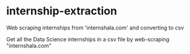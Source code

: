 # internship-extraction
Web scraping internships from 'internshala.com' and converting to csv

Get all the Data Science internships in a csv file by web-scraping "internshala.com"

